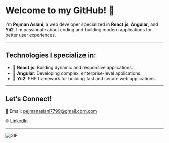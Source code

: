 # Welcome to my GitHub! 👋

I'm **Pejman Aslani**, a web developer specialized in **React.js**, **Angular**, and **Yii2**. I’m passionate about coding and building modern applications for better user experiences.

---

## Technologies I specialize in:

- 🔹 **React.js**: Building dynamic and responsive applications.
- 🔹 **Angular**: Developing complex, enterprise-level applications.
- 🔹 **Yii2**: PHP framework for building fast and secure web applications.

---



## Let’s Connect!


📧 Email: pejmanaslani7799@gmail.com.com

🌐 [LinkedIn](https://www.linkedin.com/in/pejman-aslani)

---

![GIF](https://media0.giphy.com/media/v1.Y2lkPTc5MGI3NjExaTJvbTFzZXM4MXBiYTF1NTllazFiNjI4NnNiaWFpbGM2cTlneGhnaCZlcD12MV9pbnRlcm5hbF9naWZfYnlfaWQmY3Q9Zw/uzOSCSVYB4Vz2oO77M/giphy.gif)
